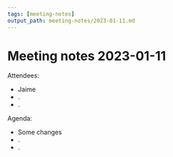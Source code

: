 ```yaml
---
tags: [meeting-notes]
output_path: meeting-notes/2023-01-11.md
---
```

# Meeting notes 2023-01-11

Attendees:

- Jaime
- .
- .

Agenda:

- Some changes
- .
- .
